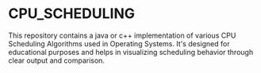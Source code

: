 # CPU_SCHEDULING
This repository contains a java or c++ implementation of various CPU Scheduling Algorithms used in Operating Systems. It's designed for educational purposes and helps in visualizing scheduling behavior through clear output and comparison.
